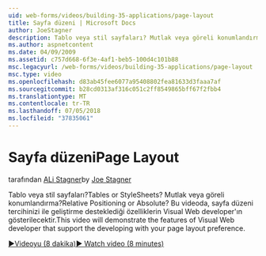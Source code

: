 ```yaml
---
uid: web-forms/videos/building-35-applications/page-layout
title: Sayfa düzeni | Microsoft Docs
author: JoeStagner
description: Tablo veya stil sayfaları? Mutlak veya göreli konumlandırma? Bu video ile yo geliştirme destekleyen Visual Web developer özelliklerini gösteren...
ms.author: aspnetcontent
ms.date: 04/09/2009
ms.assetid: c757d668-6f3e-4af1-beb5-100d4c101b88
msc.legacyurl: /web-forms/videos/building-35-applications/page-layout
msc.type: video
ms.openlocfilehash: d83ab45fee6077a95408802fea81633d3faaa7af
ms.sourcegitcommit: b28cd0313af316c051c2ff8549865bff67f2fbb4
ms.translationtype: MT
ms.contentlocale: tr-TR
ms.lasthandoff: 07/05/2018
ms.locfileid: "37835061"
---
```

<a name="page-layout"></a><span data-ttu-id="92b89-105">Sayfa düzeni</span><span class="sxs-lookup"><span data-stu-id="92b89-105">Page Layout</span></span>
====================
<span data-ttu-id="92b89-106">tarafından [ALi Stagner](https://github.com/JoeStagner)</span><span class="sxs-lookup"><span data-stu-id="92b89-106">by [Joe Stagner](https://github.com/JoeStagner)</span></span>

<span data-ttu-id="92b89-107">Tablo veya stil sayfaları?</span><span class="sxs-lookup"><span data-stu-id="92b89-107">Tables or StyleSheets?</span></span> <span data-ttu-id="92b89-108">Mutlak veya göreli konumlandırma?</span><span class="sxs-lookup"><span data-stu-id="92b89-108">Relative Positioning or Absolute?</span></span> <span data-ttu-id="92b89-109">Bu videoda, sayfa düzeni tercihinizi ile geliştirme desteklediği özelliklerin Visual Web developer'ın gösterilecektir.</span><span class="sxs-lookup"><span data-stu-id="92b89-109">This video will demonstrate the features of Visual Web developer that support the developing with your page layout preference.</span></span>

[<span data-ttu-id="92b89-110">&#9654;Videoyu (8 dakika)</span><span class="sxs-lookup"><span data-stu-id="92b89-110">&#9654; Watch video (8 minutes)</span></span>](https://channel9.msdn.com/Blogs/ASP-NET-Site-Videos/page-layout)
